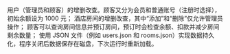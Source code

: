 用户（管理员和顾客）的增删改查。顾客又分为会员和普通账号（注册时选择），初始余额设为 1000 元；
酒店房间的增删改查，其中“添加”和“删除”仅允许管理员操作；
顾客可以查询房间信息并预订房间，预订时会检查余额、扣款并减少房间剩余数量；
使用 JSON 文件（例如 users.json 和 rooms.json）实现数据持久化，程序关闭后数据保存在磁盘，下次运行时重新加载。
